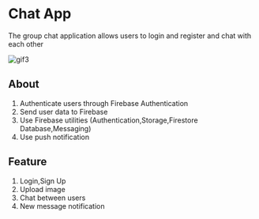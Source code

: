 # Chat App
The group chat application allows users to login and register and chat with each other

![gif3](./images/gì3.gif)

## About
1. Authenticate users through Firebase Authentication
2. Send user data to Firebase
3. Use Firebase utilities (Authentication,Storage,Firestore Database,Messaging)
4. Use push notification

## Feature
1. Login,Sign Up
2. Upload image
3. Chat between users
4. New message notification
